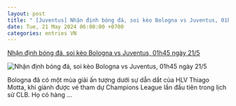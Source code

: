 ```yaml
---
layout: post
title: " [Juventus] Nhận định bóng đá, soi kèo Bologna vs Juventus, 01h45 ngày 21/5"
date: Tue, 21 May 2024 06:00:00 +0700
categories: entries VN
---
```

[Nhận định bóng đá, soi kèo Bologna vs Juventus, 01h45 ngày 21/5](https://www.goal.com/vn/list/nhan-dinh-bong-da-soi-keo-bologna-vs-juventus-01h45-ngay-21-5/blt691bb22c1925e80c)

![Nhận định bóng đá, soi kèo Bologna vs Juventus, 01h45 ngày 21/5](https://assets.goal.com/images/v3/blt6f4e1b35967f530a/z5458183501342_d0854fbe14d8d53916b13c86a57fff02.jpg)

Bologna đã có một mùa giải ấn tượng dưới sự dẫn dắt của HLV Thiago Motta, khi giành được vé tham dự Champions League lần đầu tiên trong lịch sử CLB. Họ có hàng ...

